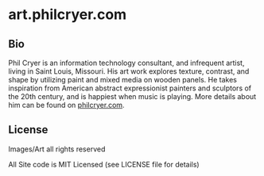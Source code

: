 # art.philcryer.com

## Bio

Phil Cryer is an information technology consultant, and infrequent artist, living in Saint Louis, Missouri. His art work explores texture, contrast, and shape by utilizing paint and mixed media on wooden panels. He takes inspiration from American abstract expressionist painters and sculptors of the 20th century, and is happiest when music is playing. More details about him can be found on [philcryer.com](philcryer.com).

## License 

Images/Art all rights reserved

All Site code is MIT Licensed (see LICENSE file for details)
